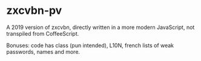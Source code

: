 # zxcvbn-pv
  A 2019 version of zxcvbn, directly written in a more modern JavaScript, not transpiled from CoffeeScript.

Bonuses: code has class (pun intended), L10N, french lists of weak passwords, names and more.
